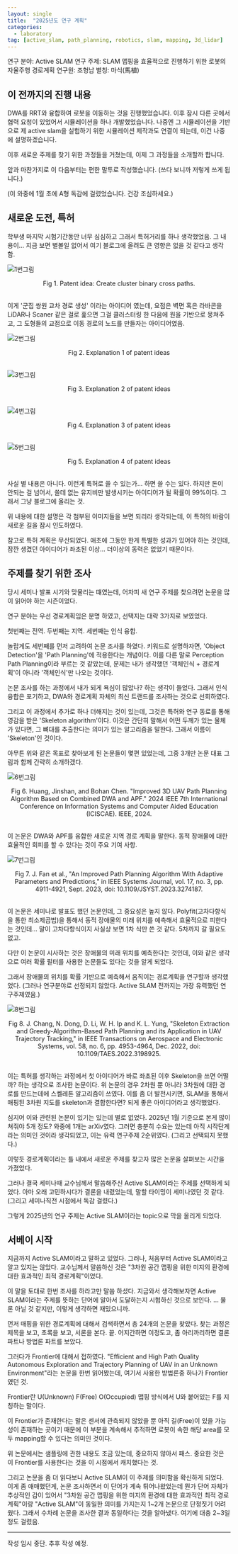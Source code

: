```yaml
---
layout: single
title:  "2025년도 연구 계획"
categories:
  - laboratory
tag: [active_slam, path_planning, robotics, slam, mapping, 3d_lidar]
---
```


연구 분야: Active SLAM 
연구 주제: SLAM 맵핑을 효율적으로 진행하기 위한 로봇의 자율주행 경로계획
연구원: 조형남
별칭: 마식(馬植)

## 이 전까지의 진행 내용

DWA를 RRT와 융합하여 로봇을 이동하는 것을 진행했었습니다. 이후 잠시 다른 곳에서 협력 요청이 있었어서 시뮬레이션을 하나 개발했었습니다. 나중엔 그 시뮬레이션을 기반으로 제 active slam을 실험하기 위한 시뮬레이션 제작과도 연결이 되는데, 이건 나중에 설명하겠습니다.

이후 새로운 주제를 찾기 위한 과정들을 거쳤는데, 이제 그 과정들을 소개할까 합니다. 

앞과 마찬가지로 이 다음부터는 편한 말투로 작성했습니다. (쓰다 보니까 저렇게 쓰게 됩니다.)

(이 와중에 1월 초에 A형 독감에 걸렸었습니다. 건강 조심하세요.)


## 새로운 도전, 특허

학부생 마지막 시험기간동안 너무 심심하고 그래서 특허거리를 하나 생각했었음. 그 내용이... 지금 보면 별볼일 없어서 여기 블로그에 올려도 큰 영향은 없을 것 같다고 생각함.

![1번그림](https://raw.githubusercontent.com/aktmdtkd/aktmdtkd.github.io/master/_posts/image/2024-01-22-lab_plan_2025_activeslam/1.png)
<center>Fig 1. Patent idea: Create cluster binary cross paths.</center>  
<br>

이게 '군집 쌍원 교차 경로 생성' 이라는 아이디어 였는데, 요점은 벽면 혹은 라바콘을 LiDAR나 Scaner 같은 걸로 훑으면 그걸 클러스터링 한 다음에 원을 기반으로 뭉쳐주고, 그 도형들의 교점으로 이동 경로의 노드를 만들자는 아이디어였음.

![2번그림](https://raw.githubusercontent.com/aktmdtkd/aktmdtkd.github.io/master/_posts/image/2024-01-22-lab_plan_2025_activeslam/2.png)
<center>Fig 2. Explanation 1 of patent ideas</center>  
<br>

![3번그림](https://raw.githubusercontent.com/aktmdtkd/aktmdtkd.github.io/master/_posts/image/2024-01-22-lab_plan_2025_activeslam/3.png)
<center>Fig 3. Explanation 2 of patent ideas</center>  
<br>

![4번그림](https://raw.githubusercontent.com/aktmdtkd/aktmdtkd.github.io/master/_posts/image/2024-01-22-lab_plan_2025_activeslam/4.png)
<center>Fig 4. Explanation 3 of patent ideas</center>  
<br>

![5번그림](https://raw.githubusercontent.com/aktmdtkd/aktmdtkd.github.io/master/_posts/image/2024-01-22-lab_plan_2025_activeslam/5.png)
<center>Fig 5. Explanation 4 of patent ideas</center>  
<br>

사실 별 내용은 아니다. 이런게 특허로 쓸 수 있는가... 하면 쓸 수는 있다. 하지만 돈이 안되는 걸 넘어서, 쓸데 없는 유지비만 발생시키는 아이디어가 될 확률이 99%이다. 그래서 그냥 블로그에 올리는 것.

위 내용에 대한 설명은 각 첨부된 이미지들을 보면 되리라 생각되는데, 이 특허의 바람이 새로운 길을 잠시 인도하였다.

참고로 특허 계획은 무산되었다. 애초에 그동안 한게 특별한 성과가 있어야 하는 것인데, 잠깐 생겼던 아이디어가 좌초된 이상... 더이상의 동력은 없었기 때문이다.


## 주제를 찾기 위한 조사

당시 세미나 발표 시기와 맞물리는 떄였는데, 어차피 새 연구 주제를 찾으려면 논문을 많이 읽어야 하는 시즌이었다.

연구 분야는 우선 경로계획임은 분명 하였고, 선택지는 대략 3가지로 보였었다.

첫번째는 전역. 두번째는 지역. 세번째는 인식 융합.

놀랍게도 세번째를 먼저 고려하여 논문 조사를 하였다. 키워드로 설명하자면, 'Object Detection'을 'Path Planning'에 적용한다는 개념이다. 이를 다른 말로 Perception Path Planning이라 부르는 것 같았는데, 문제는 내가 생각했던 '객체인식 + 경로계획'이 아니라 '객체인식'만 나오는 것이다.

논문 조사를 하는 과정에서 내가 되게 욕심이 많았나? 하는 생각이 들었다. 그래서 인식 융합은 포기하고, DWA와 경로계획 자체의 최신 트랜드를 조사하는 것으로 선회하였다.

그리고 이 과정에서 추가로 하나 더해지는 것이 있는데, 그것은 특허와 연구 동료를 통해 영감을 받은 'Skeleton algorithm'이다. 이것은 간단히 말해서 어떤 두께가 있는 물체가 있다면, 그 뼈대를 추출한다는 의미가 있는 알고리즘을 말한다. 그래서 이름이 'Skeleton'인 것이다.

아무튼 위와 같은 목표로 찾아보게 된 논문들이 몇편 있었는데, 그중 3개만 논문 대표 그림과 함께 간략히 소개하겠다.

![6번그림](https://raw.githubusercontent.com/aktmdtkd/aktmdtkd.github.io/master/_posts/image/2024-01-22-lab_plan_2025_activeslam/6.png)
<center>Fig 6. Huang, Jinshan, and Bohan Chen. "Improved 3D UAV Path Planning Algorithm Based on Combined DWA and APF." 2024 IEEE 7th International Conference on Information Systems and Computer Aided Education (ICISCAE). IEEE, 2024.</center>
<br>

이 논문은 DWA와 APF를 융합한 새로운 지역 경로 계획을 말한다. 동적 장애물에 대한 효율적인 회피를 할 수 있다는 것이 주요 기여 사항.

![7번그림](https://raw.githubusercontent.com/aktmdtkd/aktmdtkd.github.io/master/_posts/image/2024-01-22-lab_plan_2025_activeslam/7.png)
<center>Fig 7. J. Fan et al., "An Improved Path Planning Algorithm With Adaptive Parameters and Predictions," in IEEE Systems Journal, vol. 17, no. 3, pp. 4911-4921, Sept. 2023, doi: 10.1109/JSYST.2023.3274187.</center>
<br>

이 논문은 세미나로 발표도 했던 논문인데, 그 중요성은 높지 않다. Polyfit(고차다항식을 통한 최소제곱법)을 통해서 동적 장애물의 미래 위치를 예측해서 효율적으로 피한다는 것인데... 말이 고차다항식이지 사실상 보면 1차 식만 쓴 것 같다. 5차까지 갈 필요도 없고.

다만 이 논문이 시사하는 것은 장애물의 미래 위치를 예측한다는 것인데, 이와 같은 생각으로 여러 확률 필터를 사용한 논문들도 있다는 것을 알게 되었다.

그래서 장애물의 위치를 확률 기반으로 예측해서 움직이는 경로계획을 연구할까 생각했었다. (그러나 연구분야로 선정되지 않았다. Active SLAM 전까지는 가장 유력했던 연구주제였음.)

![8번그림](https://raw.githubusercontent.com/aktmdtkd/aktmdtkd.github.io/master/_posts/image/2024-01-22-lab_plan_2025_activeslam/8.png)
<center>Fig 8. J. Chang, N. Dong, D. Li, W. H. Ip and K. L. Yung, "Skeleton Extraction and Greedy-Algorithm-Based Path Planning and its Application in UAV Trajectory Tracking," in IEEE Transactions on Aerospace and Electronic Systems, vol. 58, no. 6, pp. 4953-4964, Dec. 2022, doi: 10.1109/TAES.2022.3198925.</center>
<br>

이는 특허를 생각하는 과정에서 첫 아이디어가 바로 좌초된 이후 Skeleton을 쓰면 어떨까? 하는 생각으로 조사한 논문이다. 위 논문의 경우 2차원 뿐 아니라 3차원에 대한 경로를 만드는데에 스켈레톤 알고리즘이 쓰였다. 이를 좀 더 발전시키면, SLAM을 통해서 매핑된 3차원 지도를 skeleton과 결합한다면? 되게 좋은 아이디어라고 생각했었다. 

심지어 이와 관련된 논문이 있기는 있는데 별로 없었다. 2025년 1월 기준으로 본게 많이 쳐줘야 5개 정도? 와중에 1개는 arXiv였다. 그러면 충분히 수요는 있는데 아직 시작단계라는 의미인 것이라 생각되었고, 이는 유력 연구주제 2순위였다. (그리고 선택되지 못했다.)

이렇듯 경로계획이라는 틀 내에서 새로운 주제를 찾고자 많은 논문을 살펴보는 시간을 가졌었다.

그러나 결국 세미나때 교수님께서 말씀해주신 Active SLAM이라는 주제를 선택하게 되었다. 아마 오래 고민하시다가 결론을 내렸었는데, 말할 타이밍이 세미나였던 것 같다. (그리고 세미나직전 시점에서 독감 걸렸다.)

그렇게 2025년의 연구 주제는 Active SLAM이라는 topic으로 막을 올리게 되었다.


## 서베이 시작

지금까지 Active SLAM이라고 말하고 있었다. 그러나, 처음부터 Active SLAM이라고 알고 있지는 않았다. 교수님께서 말씀하신 것은 "3차원 공간 맵핑을 위한 미지의 환경에 대한 효과적인 최적 경로계획"이었다.

이 말을 토대로 한번 조사를 하라고만 말씀 하셨다. 지금와서 생각해보자면 Active SLAM이라는 주제를 뜻하는 단어에 알아서 도달하는지 시험하신 것으로 보인다. ... 물론 아닐 것 같지만, 이렇게 생각하면 재밌으니까.

먼저 매핑을 위한 경로계획에 대해서 검색하면서 총 24개의 논문을 찾았다. 찾는 과정은 제목을 보고, 초록을 보고, 서론을 본다. 끝. 어지간하면 이정도고, 좀 아리까리하면 결론 파트나 방법론 파트를 보았다.

그러다가 Frontier에 대해서 접하였다. "Efficient and High Path Quality Autonomous Exploration and Trajectory Planning of UAV in an Unknown Environment"라는 논문을 한번 읽어봤는데, 여기서 사용한 방법론중 하나가 Frontier였던 것.

Frontier란 U(Unknown) F(Free) O(Occupied) 맵핑 방식에서 U와 붙어있는 F를 지칭하는 말이다. 

이 Frontier가 존재한다는 말은 센서에 관측되지 않았을 뿐 아직 길(Free)이 있을 가능성이 존재하는 곳이기 때문에 이 부분을 계속해서 추적하면 로봇이 속한 해당 area를 모두 mapping할 수 있다는 의미인 것이다.

위 논문에서는 샘플링에 관한 내용도 조금 있는데, 중요하지 않아서 패스. 중요한 것은 이 Frontier를 사용한다는 것을 이 시점에서 캐치했다는 것.

그리고 논문을 좀 더 읽다보니 Active SLAM이 이 주제를 의미함을 확신하게 되었다. 이게 좀 애매했던게, 논문 조사하면서 이 단어가 계속 튀어나왔었는데 뭔가 단어 자체가 추상적인 감이 있어서 "3차원 공간 맵핑을 위한 미지의 환경에 대한 효과적인 최적 경로계획"이랑 "Active SLAM"이 동일한 의미를 가지는지 1~2개 논문으로 단정짓기 어려웠다. 그래서 수차례 논문을 조사한 결과 동일하다는 것을 알아냈다. 여기에 대충 2~3일 정도 걸렸음.

---

작성 임시 중단. 추후 작성 예정.